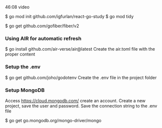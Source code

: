 46:08 video 

$ go mod init github.com/igfurlan/react-go-study
$ go mod tidy

$ go get github.com/gofiber/fiber/v2

### Using AIR for automatic refresh
$ go install github.com/air-verse/air@latest
Create the air.toml file with the proper content

### Setup the .env
$ go get github.com/joho/godotenv
Create the .env file in the project folder



### Setup MongoDB
Access https://cloud.mongodb.com/ create an account. Create a new project, save the user and password. 
Save the connection string to the .env file

$ go get go.mongodb.org/mongo-driver/mongo